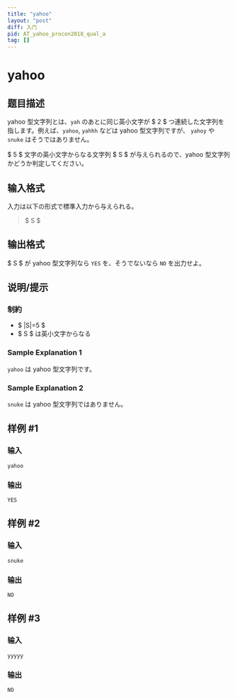 ```yaml
---
title: "yahoo"
layout: "post"
diff: 入门
pid: AT_yahoo_procon2018_qual_a
tag: []
---
```


# yahoo

## 题目描述

[problemUrl]: https://atcoder.jp/contests/yahoo-procon2018-qual/tasks/yahoo_procon2018_qual_a

yahoo 型文字列とは、`yah` のあとに同じ英小文字が $ 2 $ つ連続した文字列を指します。例えば、`yahoo`, `yahhh` などは yahoo 型文字列ですが、 `yahoy` や `snuke` はそうではありません。

$ 5 $ 文字の英小文字からなる文字列 $ S $ が与えられるので、yahoo 型文字列かどうか判定してください。

## 输入格式

入力は以下の形式で標準入力から与えられる。

> $ S $

## 输出格式

$ S $ が yahoo 型文字列なら `YES` を、そうでないなら `NO` を出力せよ。

## 说明/提示

### 制約

- $ |S|=5 $
- $ S $ は英小文字からなる

### Sample Explanation 1

`yahoo` は yahoo 型文字列です。

### Sample Explanation 2

`snuke` は yahoo 型文字列ではありません。

## 样例 #1

### 输入

```
yahoo
```

### 输出

```
YES
```

## 样例 #2

### 输入

```
snuke
```

### 输出

```
NO
```

## 样例 #3

### 输入

```
yyyyy
```

### 输出

```
NO
```

